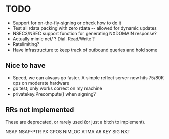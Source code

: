# TODO

* Support for on-the-fly-signing or check how to do it
* Test all rdata packing with zero rdata -- allowed for dynamic updates
* NSEC3/NSEC support function for generating NXDOMAIN response?
* Actually mimic net/ ? Dial. Read/Write ?
* Ratelimiting?
* Have infrastructure to keep track of outbound queries and hold some

## Nice to have

* Speed, we can always go faster. A simple reflect server now hits 75/80K qps on
    moderate hardware
* go test; only works correct on my machine
* privatekey.Precompute() when signing? 

## RRs not implemented

These are deprecated, or rarely used (or just a bitch to implement).

NSAP
NSAP-PTR
PX
GPOS
NIMLOC
ATMA
A6
KEY
SIG
NXT
